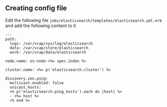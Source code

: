 ## Creating config file

Edit the following file `jobs/elasticsearch/templates/elasticsearch.yml.erb` and add the following content to it

```
---
path:
  logs: /var/vcap/sys/log/elasticsearch
  data: /var/vcap/store/elasticsearch
  work: /var/vcap/data/elasticsearch

node.name: es-node-<%= spec.index %>

cluster.name: <%= p('elasticsearch.cluster') %>

discovery.zen.ping:
  multicast.enabled: false
  unicast.hosts:
  <% p('elasticsearch.ping_hosts').each do |host| %>
  - <%= host %>
  <% end %>
```
